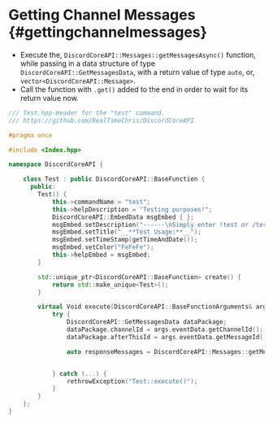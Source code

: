 Getting Channel Messages {#gettingchannelmessages}
===========
- Execute the, `DiscordCoreAPI::Messages::getMessagesAsync()` function, while passing in a data structure of type `DiscordCoreAPI::GetMessagesData`, with a return value of type `auto`, or, `vector<DiscordCoreAPI::Message>`.
- Call the function with `.get()` added to the end in order to wait for its return value now.

```cpp
/// Test.hpp-Header for the "test" command.
/// https://github.com/RealTimeChris/DiscordCoreAPI

#pragma once

#include <Index.hpp>

namespace DiscordCoreAPI {

	class Test : public DiscordCoreAPI::BaseFunction {
	  public:
		Test() {
			this->commandName = "test";
			this->helpDescription = "Testing purposes!";
			DiscordCoreAPI::EmbedData msgEmbed { };
			msgEmbed.setDescription("------\nSimply enter !test or /test!\n------");
			msgEmbed.setTitle("__**Test Usage:**__");
			msgEmbed.setTimeStamp(getTimeAndDate());
			msgEmbed.setColor("FeFeFe");
			this->helpEmbed = msgEmbed;
		}

		std::unique_ptr<DiscordCoreAPI::BaseFunction> create() {
			return std::make_unique<Test>();
		}

		virtual Void execute(DiscordCoreAPI::BaseFunctionArguments& args) {
			try {
				DiscordCoreAPI::GetMessagesData dataPackage;
				dataPackage.channelId = args.eventData.getChannelId();
				dataPackage.afterThisId = args.eventData.getMessageId();

				auto responseMessages = DiscordCoreAPI::Messages::getMessagesAsync(dataPackage).get();


			} catch (...) {
				rethrowException("Test::execute()");
			}
		}
	};
}
```
